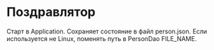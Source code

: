 # Поздравлятор

Старт в Application.
Сохраняет состояние в файл person.json.
Если используется не Linux, поменять путь в PersonDao FILE_NAME.
